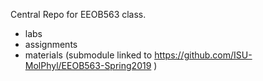 Central Repo for EEOB563 class.
- labs 
- assignments
- materials (submodule linked to https://github.com/ISU-MolPhyl/EEOB563-Spring2019 )
